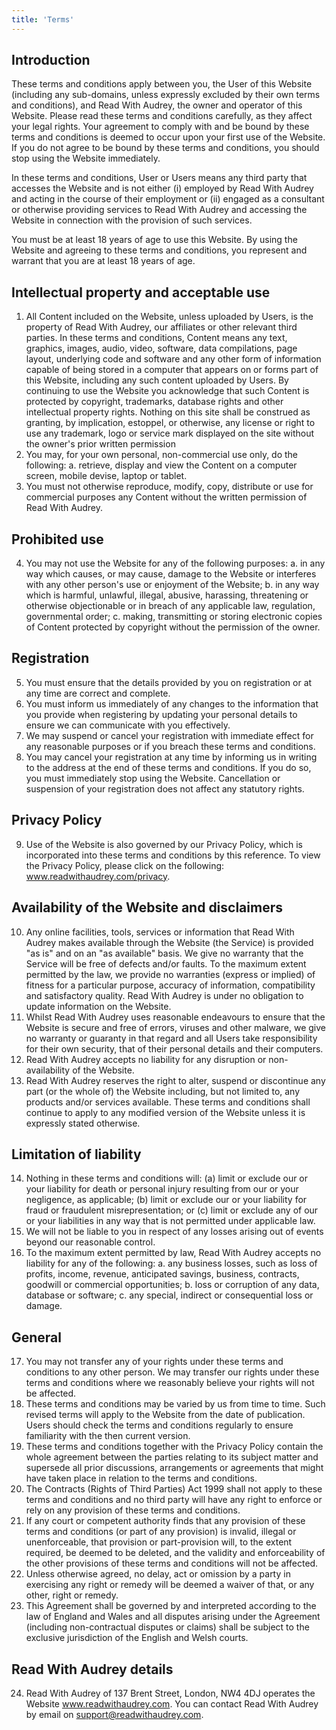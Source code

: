 ```yaml
---
title: 'Terms'
---
```


## Introduction

These terms and conditions apply between you, the User of this Website (including any sub-domains, unless expressly excluded by their own terms and conditions), and Read With Audrey, the owner and operator of this Website. Please read these terms and conditions carefully, as they affect your legal rights. Your agreement to comply with and be bound by these terms and conditions is deemed to occur upon your first use of the Website. If you do not agree to be bound by these terms and conditions, you should stop using the Website immediately.

In these terms and conditions, User or Users means any third party that accesses the Website and is not either (i) employed by Read With Audrey and acting in the course of their employment or (ii) engaged as a consultant or otherwise providing services to Read With Audrey and accessing the Website in connection with the provision of such services.

You must be at least 18 years of age to use this Website. By using the Website and agreeing to these terms and conditions, you represent and warrant that you are at least 18 years of age.

## Intellectual property and acceptable use

1.  All Content included on the Website, unless uploaded by Users, is the property of Read With Audrey, our affiliates or other relevant third parties. In these terms and conditions, Content means any text, graphics, images, audio, video, software, data compilations, page layout, underlying code and software and any other form of information capable of being stored in a computer that appears on or forms part of this Website, including any such content uploaded by Users. By continuing to use the Website you acknowledge that such Content is protected by copyright, trademarks, database rights and other intellectual property rights. Nothing on this site shall be construed as granting, by implication, estoppel, or otherwise, any license or right to use any trademark, logo or service mark displayed on the site without the owner's prior written permission
2.  You may, for your own personal, non-commercial use only, do the following:
    a. retrieve, display and view the Content on a computer screen, mobile devise, laptop or tablet.
3.  You must not otherwise reproduce, modify, copy, distribute or use for commercial purposes any Content without the written permission of Read With Audrey.

## Prohibited use

4.  You may not use the Website for any of the following purposes:
    a. in any way which causes, or may cause, damage to the Website or interferes with any other person's use or enjoyment of the Website;
    b. in any way which is harmful, unlawful, illegal, abusive, harassing, threatening or otherwise objectionable or in breach of any applicable law, regulation, governmental order;
    c. making, transmitting or storing electronic copies of Content protected by copyright without the permission of the owner.

## Registration

5.  You must ensure that the details provided by you on registration or at any time are correct and complete.
6.  You must inform us immediately of any changes to the information that you provide when registering by updating your personal details to ensure we can communicate with you effectively.
7.  We may suspend or cancel your registration with immediate effect for any reasonable purposes or if you breach these terms and conditions.
8.  You may cancel your registration at any time by informing us in writing to the address at the end of these terms and conditions. If you do so, you must immediately stop using the Website. Cancellation or suspension of your registration does not affect any statutory rights.

## Privacy Policy

9.  Use of the Website is also governed by our Privacy Policy, which is incorporated into these terms and conditions by this reference. To view the Privacy Policy, please click on the following: www.readwithaudrey.com/privacy.

## Availability of the Website and disclaimers

10. Any online facilities, tools, services or information that Read With Audrey makes available through the Website (the Service) is provided "as is" and on an "as available" basis. We give no warranty that the Service will be free of defects and/or faults. To the maximum extent permitted by the law, we provide no warranties (express or implied) of fitness for a particular purpose, accuracy of information, compatibility and satisfactory quality. Read With Audrey is under no obligation to update information on the Website.
11. Whilst Read With Audrey uses reasonable endeavours to ensure that the Website is secure and free of errors, viruses and other malware, we give no warranty or guaranty in that regard and all Users take responsibility for their own security, that of their personal details and their computers.
12. Read With Audrey accepts no liability for any disruption or non-availability of the Website.
13. Read With Audrey reserves the right to alter, suspend or discontinue any part (or the whole of) the Website including, but not limited to, any products and/or services available. These terms and conditions shall continue to apply to any modified version of the Website unless it is expressly stated otherwise.

## Limitation of liability

14. Nothing in these terms and conditions will: (a) limit or exclude our or your liability for death or personal injury resulting from our or your negligence, as applicable; (b) limit or exclude our or your liability for fraud or fraudulent misrepresentation; or (c) limit or exclude any of our or your liabilities in any way that is not permitted under applicable law.
15. We will not be liable to you in respect of any losses arising out of events beyond our reasonable control.
16. To the maximum extent permitted by law, Read With Audrey accepts no liability for any of the following:
    a. any business losses, such as loss of profits, income, revenue, anticipated savings, business, contracts, goodwill or commercial opportunities;
    b. loss or corruption of any data, database or software;
    c. any special, indirect or consequential loss or damage.

## General

17. You may not transfer any of your rights under these terms and conditions to any other person. We may transfer our rights under these terms and conditions where we reasonably believe your rights will not be affected.
18. These terms and conditions may be varied by us from time to time. Such revised terms will apply to the Website from the date of publication. Users should check the terms and conditions regularly to ensure familiarity with the then current version.
19. These terms and conditions together with the Privacy Policy contain the whole agreement between the parties relating to its subject matter and supersede all prior discussions, arrangements or agreements that might have taken place in relation to the terms and conditions.
20. The Contracts (Rights of Third Parties) Act 1999 shall not apply to these terms and conditions and no third party will have any right to enforce or rely on any provision of these terms and conditions.
21. If any court or competent authority finds that any provision of these terms and conditions (or part of any provision) is invalid, illegal or unenforceable, that provision or part-provision will, to the extent required, be deemed to be deleted, and the validity and enforceability of the other provisions of these terms and conditions will not be affected.
22. Unless otherwise agreed, no delay, act or omission by a party in exercising any right or remedy will be deemed a waiver of that, or any other, right or remedy.
23. This Agreement shall be governed by and interpreted according to the law of England and Wales and all disputes arising under the Agreement (including non-contractual disputes or claims) shall be subject to the exclusive jurisdiction of the English and Welsh courts.

## Read With Audrey details

24. Read With Audrey of 137 Brent Street, London, NW4 4DJ operates the Website www.readwithaudrey.com.
    You can contact Read With Audrey by email on support@readwithaudrey.com.